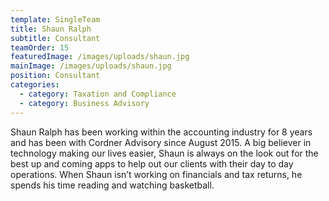 ```yaml
---
template: SingleTeam
title: Shaun Ralph
subtitle: Consultant
teamOrder: 15
featuredImage: /images/uploads/shaun.jpg
mainImage: /images/uploads/shaun.jpg
position: Consultant
categories:
  - category: Taxation and Compliance
  - category: Business Advisory
---
```


Shaun Ralph has been working within the accounting industry for 8 years and has been with Cordner Advisory since August 2015. A big believer in technology making our lives easier, Shaun is always on the look out for the best up and coming apps to help out our clients with their day to day operations. When Shaun isn’t working on financials and tax returns, he spends his time reading and watching basketball.
